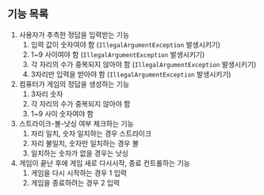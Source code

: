 ## 기능 목록
1. 사용자가 추측한 정답을 입력받는 기능
   1. 입력 값이 숫자여야 함 (`IllegalArgumentException` 발생시키기)
   2. 1~9 사이여야 함 (`IllegalArgumentException` 발생시키기)
   3. 각 자리의 수가 중복되지 않아야 함 (`IllegalArgumentException` 발생시키기)
   4. 3자리만 입력을 받아야 함 (`IllegalArgumentException` 발생시키기)
2. 컴퓨터가 게임의 정답을 생성하는 기능
   1. 3자리 숫자
   2. 각 자리의 수가 중복되지 않아야 함
   3. 1~9 사이 숫자여야 함
3. 스트라이크-볼-낫싱 여부 체크하는 기능
   1. 자리 일치, 숫자 일치하는 경우 스트라이크
   2. 자리 불일치, 숫자만 일치하는 경우 볼
   3. 일치하는 숫자가 없을 경우는 낫싱
4. 게임이 끝난 후에 게임 새로 다시시작, 종료 컨트롤하는 기능
   1. 게임을 다시 시작하는 경우 1 입력
   2. 게임을 종료하려는 경우 2 입력
